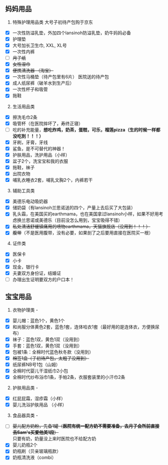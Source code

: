## 妈妈用品
1. 特殊护理用品类
大号子初待产包购于京东
- [x] 一次性防溢乳垫，外加四个lansinoh防溢乳垫，奶牛妈妈必备
- [x] 护理垫
- [x] 大号加长卫生巾, XXL, XL号
- [x] 一次性内裤
- [ ] ~~月子纸~~
- [x] ~~女性湿巾~~
- [x] ~~便携清洗器 （淘宝）~~
- [x] 一次性马桶垫（待产包里有6片）
医院送的待产包
- [x] 成人纸尿裤（破羊水到生产后）
- [x] 一次性杯子和吸管
- [x] 拖鞋

2. 生活用品类
- [x] 擦洗毛巾2条
- [x] 吸管杯（在医院摔坏了，寿终正寝）
- [ ] 吃的补充能量，**想吃炸鸡，奶茶，蛋糕，可乐，榴莲pizza（生的时候一样都没吃到！！！）**
- [x] 牙刷，牙膏，牙线
- [x] 鲨鱼，是不可替代的神器！
- [x] 护肤用品，洗护用品（小样）
- [x] 盆子2个，洗宝宝和我的衣服
- [x] 拖鞋，袜子
- [x] 出院衣物
- [x] 哺乳衣睡衣2套，哺乳文胸2个，内裤若干

3. 辅助工具类
- [x] 美德乐电动吸奶器
- [x] 储奶袋（有lansinoh兰思诺送的四个，产量上去后买了大包装）
- [x] 乳头霜，在美国买的earthmama，也在美国拿过lansinoh小样，如果不好用考虑换兰思诺或美德乐（目前没怎么用到，宝宝吸得不错）
- [x] ~~私处清洁舒缓镇痛用的喷物earthmama，天猫旗舰店（没用到！！！）~~
- [x] ~~腹带~~（不是医用腹带，没有必要，如果剖了之后要用直接在医院买一根）

4. 证件类
- [x] 医保卡
- [x] 小卡
- [x] 现金，银行卡
- [x] 夫妻双方身份证，结婚证
- [ ] 办理出生证明要双方的户口本！

## 宝宝用品
1. 衣物护理类 -  
- [x] 婴儿帽：蓝色1个，黄色1个
- [x] 和尚服分体黄色2套，蓝色1套，连体哈衣1套（最好用的是连体衣，方便换尿布）
- [x] 袜子：蓝色1双，黄色1双（没用到）
- [x] 手套：蓝色1双，黄色1双（没用到）
- [x] 包被1条：全棉时代蓝色秋冬款（没用到）
- [x] ~~棉签1盒（子初待产包，太粗了没用到）~~
- [x] 纸尿裤NB号1包（山姆）
- [x] 全棉时代婴儿干湿纸巾2小包
- [x] 全棉时代纱布浴巾1条，手帕2条，衣服套装里的小汗巾2条
 
2. 护肤用品类 -      
- [x] 红屁屁霜，湿疹霜（小样）
- [x] 婴儿洗浴护肤用品 （小样）

3. 食品器具类 -   
- [ ] ~~婴儿配方奶粉，先备1罐（**医院有统一配方奶不需要准备，去月子会所前直接去Sam's买爱他美1段**）~~   
只要有奶，奶量没上来时医院也不给配方奶
- [x] 婴儿奶瓶2个
- [x] 奶瓶刷（贝亲玻璃瓶款）
- [x] 奶瓶清洗液（combi）
